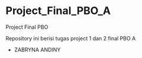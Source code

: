 # Project_Final_PBO_A
Project Final PBO

Repository ini berisi tugas project 1 dan 2 final PBO A
- ZABRYNA ANDINY
